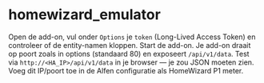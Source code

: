 # homewizard_emulator
Open de add-on, vul onder `Options` je `token` (Long-Lived Access Token) en controleer of de entity-namen kloppen.
Start de add-on. Je add-on draait op poort zoals in options (standaard 80) en exposeert `/api/v1/data`.
Test via `http://<HA_IP>/api/v1/data` in je browser — je zou JSON moeten zien.
Voeg dit IP/poort toe in de Alfen configuratie als HomeWizard P1 meter.
